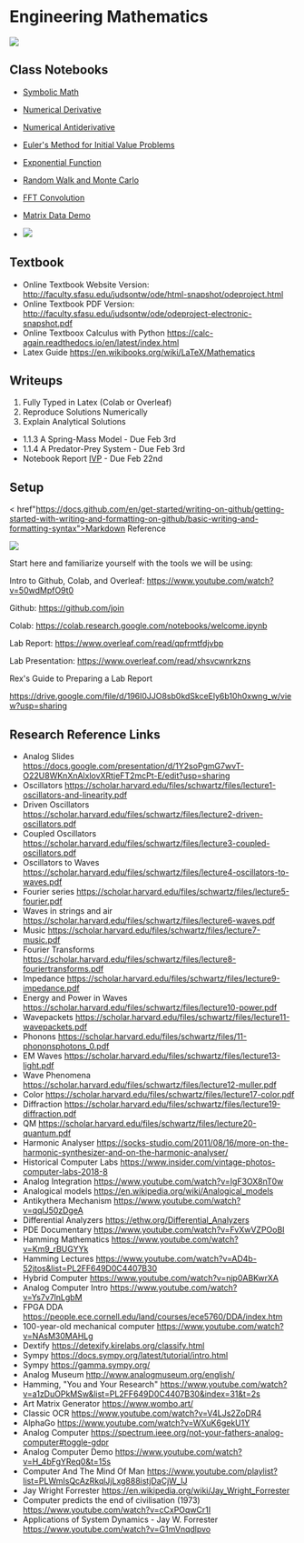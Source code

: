 # Engineering Mathematics

<img src="http://www.analogmuseum.org/english/impressions/CSI_front.jpg">

## Class Notebooks
* <a href="https://colab.research.google.com/drive/1Lgri8lJ4is-MPdArf4HuEZG7cVB-oYP4?usp=sharing">Symbolic Math</a>
* <a href="https://colab.research.google.com/drive/1-V7BYbTjIgKeU_xbCQto3Vs55zPFaJRX?usp=sharing">Numerical Derivative</a>
* <a href="https://colab.research.google.com/drive/1S5YiwTkzNJZUK-F8fZGE_5iziZby_lVq?usp=sharing">Numerical Antiderivative</a>
* <a href="https://colab.research.google.com/drive/1M1A4Vn-d3IlmQ3jLwxiK0NGD3S_d25_X?usp=sharing">Euler's Method for Initial Value Problems</a>
* <a href="https://colab.research.google.com/drive/1iuSJwAMotBa7Q3J7mZy3teA2xV0g6zlX?usp=sharing">Exponential Function</a>
* <a href="https://colab.research.google.com/drive/1sdMmmKbTBK28isJ4Hu_XeLApRPjvvFmA?usp=sharing">Random Walk and Monte Carlo</a>
* <a href="https://colab.research.google.com/drive/1IA6xiXEWwHRBsFowhczK3PMKyr-Qu7x9?usp=sharing">FFT Convolution</a>

* <a href="https://colab.research.google.com/drive/13l66_NjoeqM3m8Vp-A5f5WNjryaRaaXR?usp=sharing">Matrix Data Demo</a>

* <img src="https://www.re-thinkingthefuture.com/wp-content/uploads/2020/12/A2573-10-Things-you-did-not-know-about-the-Tacoma-Narrows-Bridge.jpg">


## Textbook
* Online Textbook Website Version: http://faculty.sfasu.edu/judsontw/ode/html-snapshot/odeproject.html
* Online Textbook PDF Version: http://faculty.sfasu.edu/judsontw/ode/odeproject-electronic-snapshot.pdf
* Online Textboox Calculus with Python https://calc-again.readthedocs.io/en/latest/index.html
* Latex Guide https://en.wikibooks.org/wiki/LaTeX/Mathematics

## Writeups
1) Fully Typed in Latex (Colab or Overleaf)
2) Reproduce Solutions Numerically
3) Explain Analytical Solutions 

* 1.1.3 A Spring-Mass Model - Due Feb 3rd
* 1.1.4 A Predator-Prey System - Due Feb 3rd
* Notebook Report <a href ="https://colab.research.google.com/drive/1M1A4Vn-d3IlmQ3jLwxiK0NGD3S_d25_X?usp=sharing">IVP</a> - Due Feb 22nd


## Setup

< href"https://docs.github.com/en/get-started/writing-on-github/getting-started-with-writing-and-formatting-on-github/basic-writing-and-formatting-syntax">Markdown Reference</a>

<img src="https://99percentinvisible.org/app/uploads/2016/10/cybersyn-screen.jpg">

Start here and familiarize yourself with the tools we will be using:

Intro to Github, Colab, and Overleaf: https://www.youtube.com/watch?v=50wdMpfO9t0

Github: https://github.com/join

Colab: https://colab.research.google.com/notebooks/welcome.ipynb


Lab Report: https://www.overleaf.com/read/qpfrmtfdjvbp

Lab Presentation: https://www.overleaf.com/read/xhsvcwnrkzns

Rex's Guide to Preparing a Lab Report

https://drive.google.com/file/d/196l0JJO8sb0kdSkceEly6b10h0xwng_w/view?usp=sharing

## Research Reference Links
* Analog Slides https://docs.google.com/presentation/d/1Y2soPgmG7wvT-O22U8WKnXnAlxlovXRtjeFT2mcPt-E/edit?usp=sharing
* Oscillators https://scholar.harvard.edu/files/schwartz/files/lecture1-oscillators-and-linearity.pdf
* Driven Oscillators https://scholar.harvard.edu/files/schwartz/files/lecture2-driven-oscillators.pdf
* Coupled Oscillators https://scholar.harvard.edu/files/schwartz/files/lecture3-coupled-oscillators.pdf
* Oscillators to Waves https://scholar.harvard.edu/files/schwartz/files/lecture4-oscillators-to-waves.pdf
* Fourier series https://scholar.harvard.edu/files/schwartz/files/lecture5-fourier.pdf
* Waves in strings and air https://scholar.harvard.edu/files/schwartz/files/lecture6-waves.pdf
* Music https://scholar.harvard.edu/files/schwartz/files/lecture7-music.pdf
* Fourier Transforms https://scholar.harvard.edu/files/schwartz/files/lecture8-fouriertransforms.pdf
* Impedance https://scholar.harvard.edu/files/schwartz/files/lecture9-impedance.pdf
* Energy and Power in Waves https://scholar.harvard.edu/files/schwartz/files/lecture10-power.pdf
* Wavepackets https://scholar.harvard.edu/files/schwartz/files/lecture11-wavepackets.pdf
* Phonons https://scholar.harvard.edu/files/schwartz/files/11-phononsphotons_0.pdf
* EM Waves https://scholar.harvard.edu/files/schwartz/files/lecture13-light.pdf
* Wave Phenomena https://scholar.harvard.edu/files/schwartz/files/lecture12-muller.pdf
* Color https://scholar.harvard.edu/files/schwartz/files/lecture17-color.pdf
* Diffraction https://scholar.harvard.edu/files/schwartz/files/lecture19-diffraction.pdf
* QM https://scholar.harvard.edu/files/schwartz/files/lecture20-quantum.pdf
* Harmonic Analyser https://socks-studio.com/2011/08/16/more-on-the-harmonic-synthesizer-and-on-the-harmonic-analyser/
* Historical Computer Labs https://www.insider.com/vintage-photos-computer-labs-2018-8
* Analog Integration https://www.youtube.com/watch?v=IgF3OX8nT0w
* Analogical models https://en.wikipedia.org/wiki/Analogical_models
* Antikythera Mechanism https://www.youtube.com/watch?v=qqlJ50zDgeA
* Differential Analyzers https://ethw.org/Differential_Analyzers
* PDE Documentary https://www.youtube.com/watch?v=FvXwVZPOoBI
* Hamming Mathematics https://www.youtube.com/watch?v=Km9_rBUGYYk
* Hamming Lectures https://www.youtube.com/watch?v=AD4b-52jtos&list=PL2FF649D0C4407B30
* Hybrid Computer https://www.youtube.com/watch?v=njp0ABKwrXA
* Analog Computer Intro https://www.youtube.com/watch?v=Ys7v7lnLgbM
* FPGA DDA https://people.ece.cornell.edu/land/courses/ece5760/DDA/index.htm
* 100-year-old mechanical computer https://www.youtube.com/watch?v=NAsM30MAHLg
* Dextify https://detexify.kirelabs.org/classify.html
* Sympy https://docs.sympy.org/latest/tutorial/intro.html
* Sympy https://gamma.sympy.org/
* Analog Museum http://www.analogmuseum.org/english/
* Hamming, "You and Your Research" https://www.youtube.com/watch?v=a1zDuOPkMSw&list=PL2FF649D0C4407B30&index=31&t=2s
* Art Matrix Generator https://www.wombo.art/
* Classic OCR https://www.youtube.com/watch?v=V4LJs2ZoDR4
* AlphaGo https://www.youtube.com/watch?v=WXuK6gekU1Y
* Analog Computer https://spectrum.ieee.org/not-your-fathers-analog-computer#toggle-gdpr
* Analog Computer Demo https://www.youtube.com/watch?v=H_4bFgYReq0&t=15s
* Computer And The Mind Of Man https://www.youtube.com/playlist?list=PLWmIsQcAzRkqlJjLxg888istjDaCjW_IJ
* Jay Wright Forrester https://en.wikipedia.org/wiki/Jay_Wright_Forrester
* Computer predicts the end of civilisation (1973) https://www.youtube.com/watch?v=cCxPOqwCr1I
* Applications of System Dynamics - Jay W. Forrester https://www.youtube.com/watch?v=G1mVnqdlpvo

<!--- 
* https://sam-dolan.staff.shef.ac.uk/mas212/notebooks/ODE_Example.html
* https://www.cfm.brown.edu/people/dobrush/am33/SymPy/index.html
* https://people.bu.edu/marc777/docs/WeberFechner-CoCoNIPS.pdf
* https://github.com/Zymrael/awesome-neural-ode
* https://catlikecoding.com/unity/tutorials/basics/
* Wave Equation https://personal.math.ubc.ca/~feldman/m256/wave.pdf
* Schrodinger Equation https://arxiv.org/pdf/physics/0610121.pdf
* Wave https://medium.com/analytics-vidhya/riding-the-wave-numerically-85f1ef461c95
* Rocket https://medium.com/analytics-vidhya/flying-a-rocket-numerically-404ed271ee23

## Notebooks

* https://colab.research.google.com/drive/1jLUcg9jkYtNt2i6XG3sXsuDshx9xS3BH?usp=sharing
-->
